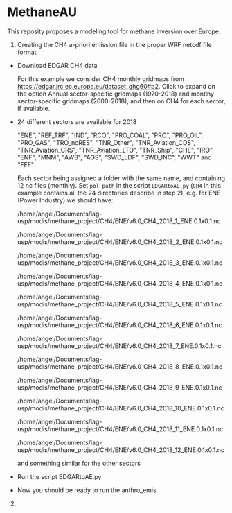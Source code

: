# MethaneAU
This reposity proposes a modeling tool for methane inversion over Europe. 

1. Creating the CH4 a-priori emission file in the proper WRF netcdf file format

- Download EDGAR CH4 data 
    
    For this example we consider CH4 monthly gridmaps from https://edgar.jrc.ec.europa.eu/dataset_ghg60#p2. Click to expand on 
the option Annual sector-specific gridmaps (1970-2018) and montlhy sector-specific gridmaps (2000-2018), and then on CH4 for each sector, if 
available.

- 24 different sectors are available for 2018

    "ENE", "REF_TRF", "IND", "RCO", "PRO_COAL", "PRO", "PRO_OIL", "PRO_GAS", "TRO_noRES", "TNR_Other", "TNR_Aviation_CDS", "TNR_Aviation_CRS", 
"TNR_Aviation_LTO", "TNR_Ship", "CHE", "IRO", "ENF", "MNM", "AWB", "AGS", "SWD_LDF", "SWD_INC", "WWT" and "FFF"

    Each sector being assigned a folder with the same name, and containing 12 nc files (monthly). Set ``pol_path`` in the script ``EDGARtoAE.py`` 
(``CH4`` in this example contains all the 24 directories describe in step 2), e.g. for ENE (Power Industry) we should have:

    /home/angel/Documents/iag-usp/modis/methane_project/CH4/ENE/v6.0_CH4_2018_1_ENE.0.1x0.1.nc
    
    /home/angel/Documents/iag-usp/modis/methane_project/CH4/ENE/v6.0_CH4_2018_2_ENE.0.1x0.1.nc
    
    /home/angel/Documents/iag-usp/modis/methane_project/CH4/ENE/v6.0_CH4_2018_3_ENE.0.1x0.1.nc
    
    /home/angel/Documents/iag-usp/modis/methane_project/CH4/ENE/v6.0_CH4_2018_4_ENE.0.1x0.1.nc
    
    /home/angel/Documents/iag-usp/modis/methane_project/CH4/ENE/v6.0_CH4_2018_5_ENE.0.1x0.1.nc
    
    /home/angel/Documents/iag-usp/modis/methane_project/CH4/ENE/v6.0_CH4_2018_6_ENE.0.1x0.1.nc
    
    /home/angel/Documents/iag-usp/modis/methane_project/CH4/ENE/v6.0_CH4_2018_7_ENE.0.1x0.1.nc
    
    /home/angel/Documents/iag-usp/modis/methane_project/CH4/ENE/v6.0_CH4_2018_8_ENE.0.1x0.1.nc
    
    /home/angel/Documents/iag-usp/modis/methane_project/CH4/ENE/v6.0_CH4_2018_9_ENE.0.1x0.1.nc
    
    /home/angel/Documents/iag-usp/modis/methane_project/CH4/ENE/v6.0_CH4_2018_10_ENE.0.1x0.1.nc
    
    /home/angel/Documents/iag-usp/modis/methane_project/CH4/ENE/v6.0_CH4_2018_11_ENE.0.1x0.1.nc
    
    /home/angel/Documents/iag-usp/modis/methane_project/CH4/ENE/v6.0_CH4_2018_12_ENE.0.1x0.1.nc

    and something similar for the other sectors

- Run the script EDGARtoAE.py

- Now you should be ready to run the anthro_emis

2. 
